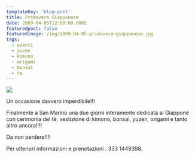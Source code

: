 ```yaml
---
templateKey: 'blog-post'
title: Primavera Giapponese
date: 2009-04-05T12:00:00.000Z
featuredpost: false
featuredimage: /img/2009-04-05-primavera-giapponese.jpg
tags:
  - eventi
  - yuzen
  - kimono
  - origami
  - bonsai
  - te
---
```



![](/img/2009-04-05-primavera-giapponese.jpg)

Un occasione davvero imperdibile!!! 

Finalmente a San Marino una due giorni interamente dedicata al Giappone con cerimonia del tè, vestizione di kimono, bonsai, yuzen, origami e tanto altro ancora!!!! 

Da non perdere!!!! 

Per ulteriori informazioni e prenotazioni : 333 1449398. 

